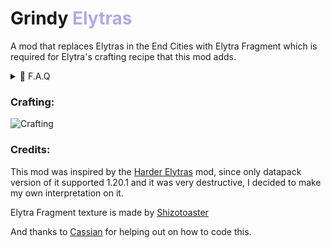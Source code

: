 # Grindy <font color="#ada9ee">Elytras</font>

A mod that replaces Elytras in the End Cities with Elytra Fragment which is required for Elytra's crafting recipe that this mod adds.

<details>
<summary>🔎 F.A.Q</summary>

- **Q: Does this mod affect already generated End Cities?**
    - **A:** It does not. This mod only applies to the End Cities which is generated after it's installed.
#
- **Q: Does it work with mods or datapacks that changes End Cities or End Ships?**
    - **A:** Yes. It does.
#
- **Q: Can you make a Forge version?**
    - **A:** No, this mod is a Fabric exclusive.
#
- **Q: Can you port it above 1.21.5?**
    - **A:** No, use [Harder Elytras](https://modrinth.com/mod/harder-elytras) instead. This mod is not a replacement, it's my interpretation of it for older versions.

</details>

### Crafting:

![Crafting](https://cdn.modrinth.com/data/cached_images/27fa48ab1e1b3a1182741bc01fe17b788dba0d2b.png)

### Credits:

This mod was inspired by the [Harder Elytras](https://modrinth.com/mod/harder-elytras) mod, since only datapack version of it supported 1.20.1 and it was very destructive, I decided to make my own interpretation on it.

Elytra Fragment texture is made by [Shizotoaster](https://modrinth.com/user/shizotoaster)

And thanks to [Cassian](https://modrinth.com/user/Cassian) for helping out on how to code this.